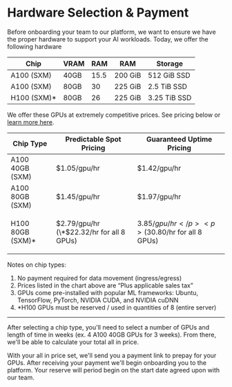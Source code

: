 # Hardware Selection & Payment

Before onboarding your team to our platform, we want to ensure we have the proper hardware to support your AI workloads. Today, we offer the following hardware&#x20;

| Chip         | VRAM | RAM  | RAM     | Storage      |
| ------------ | ---- | ---- | ------- | ------------ |
| A100 (SXM)   | 40GB | 15.5 | 200 GiB | 512 GiB SSD  |
| A100 (SXM)   | 80GB | 30   | 225 GiB | 2.5 TiB SSD  |
| H100 (SXM)\* | 80GB | 26   | 225 GiB | 3.25 TiB SSD |

We offer these GPUs at extremely competitive prices. See pricing below or [learn more here](https://trybuild.ai).

| Chip Type         | Predictable Spot Pricing                  | Guaranteed Uptime Pricing                            |
| ----------------- | ----------------------------------------- | ---------------------------------------------------- |
| A100 40GB (SXM)   | $1.05/gpu/hr                              | $1.42/gpu/hr                                         |
| A100 80GB (SXM)   | $1.45/gpu/hr                              | $1.97/gpu/hr                                         |
| H100 80GB (SXM)\* | $2.79/gpu/hr (\*$22.32/hr for all 8 GPUs) | <p>$3.85/gpu/hr</p><p>($30.80/hr for all 8 GPUs)</p> |

Notes on chip types:&#x20;

1. No payment required for data movement (ingress/egress)
2. Prices listed in the chart above are “Plus applicable sales tax”
3. GPUs come pre-installed with popular ML frameworks: Ubuntu, TensorFlow, PyTorch, NVIDIA CUDA, and NVIDIA cuDNN
4. \*H100 GPUs must be reserved / used in quantities of 8 (entire server)

***



After selecting a chip type, you'll need to select a number of GPUs and length of time in weeks (ex. 4 A100 40GB GPUs for 3 weeks). From there, we'll be able to calculate your total all in price.

With your all in price set, we'll send you a payment link to prepay for your GPUs. After receiving your payment we'll begin onboarding you to the platform. Your reserve will period begin on the start date agreed upon with our team.&#x20;
